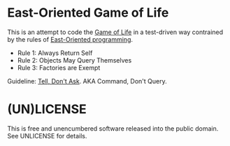 # East-Oriented Game of Life

This is an attempt to code the [Game of Life](https://en.wikipedia.org/wiki/Conway%27s_Game_of_Life) in a test-driven way contrained by the rules of [East-Oriented programming](http://www.confreaks.com/videos/4825-RubyConf2014-eastward-ho-a-clear-path-through-ruby-with-oo).

* Rule 1: Always Return Self
* Rule 2: Objects May Query Themselves
* Rule 3: Factories are Exempt

Guideline: [Tell, Don't Ask](http://c2.com/cgi/wiki?TellDontAsk). AKA Command, Don't Query.

# (UN)LICENSE

This is free and unencumbered software released into the public domain. See UNLICENSE for details.